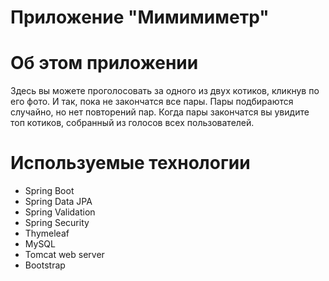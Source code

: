 # Приложение "Мимимиметр"

# Об этом приложении

Здесь вы можете проголосовать за одного из двух котиков, кликнув по его фото. И так, пока не закончатся все пары. 
Пары подбираются случайно, но нет повторений пар. Когда пары закончатся вы увидите топ котиков, собранный из голосов всех пользователей.

# Используемые технологии
- Spring Boot
- Spring Data JPA
- Spring Validation
- Spring Security
- Thymeleaf
- MySQL
- Tomcat web server
- Bootstrap